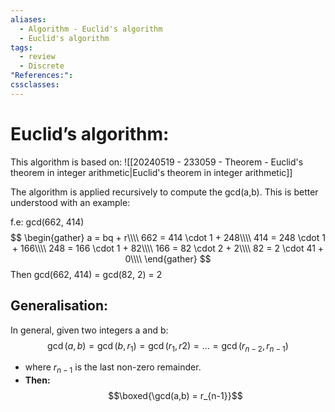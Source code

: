 ```yaml
---
aliases:
  - Algorithm - Euclid's algorithm
  - Euclid's algorithm
tags:
  - review
  - Discrete
"References:": 
cssclasses:
---
```

# Euclid’s algorithm: 
This algorithm is based on:
![[20240519 - 233059 - Theorem - Euclid's theorem in integer arithmetic|Euclid's theorem in integer arithmetic]]

The algorithm is applied recursively to compute the gcd(a,b). This is better understood with an example: 

f.e: 
	gcd(662, 414)
	$$
	\begin{gather}
	a = bq + r\\\\
	662 = 414 \cdot 1 + 248\\\\
	414 = 248 \cdot 1 + 166\\\\
	248 = 166 \cdot 1 + 82\\\\
	166 = 82 \cdot 2 + 2\\\\
	82 = 2 \cdot 41 + 0\\\\
	\end{gather}
	$$
	Then gcd(662, 414) = gcd(82, 2) = 2

## Generalisation: 
In general, given two integers a and b: 
$$
\gcd(a,b) = \gcd(b, r_1) = \gcd(r_1,r2)  = ...= \gcd(r_{n-2}, r_{n-1})
$$
+ where $r_{n-1}$ is the last non-zero remainder.
+ **Then:** $$\boxed{\gcd(a,b) = r_{n-1}}$$
